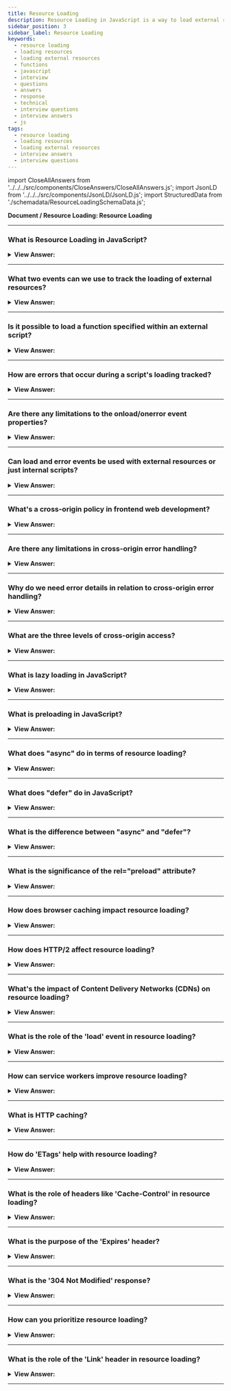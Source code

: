 ```yaml
---
title: Resource Loading
description: Resource Loading in JavaScript is a way to load external resources asynchronously. - JavaScript Interview Questions & Answers
sidebar_position: 3
sidebar_label: Resource Loading
keywords:
  - resource loading
  - loading resources
  - loading external resources
  - functions
  - javascript
  - interview
  - questions
  - answers
  - response
  - technical
  - interview questions
  - interview answers
  - js
tags:
  - resource loading
  - loading resources
  - loading external resources
  - interview answers
  - interview questions
---
```


import CloseAllAnswers from '../../../src/components/CloseAnswers/CloseAllAnswers.js';
import JsonLD from '../../../src/components/JsonLD/JsonLD.js';
import StructuredData from './schemadata/ResourceLoadingSchemaData.js';

<JsonLD data={StructuredData} />

<head>
  <title>Resource Loading | JavaScript Frontend Developer Interview</title>
</head>

**Document / Resource Loading: Resource Loading**

<CloseAllAnswers />

---

### What is Resource Loading in JavaScript?

<details>
  <summary><strong>View Answer:</strong></summary>
  <div>
  <div><strong>Interview Response:</strong> It's the process of loading external resources like images, scripts, stylesheets, etc., which are necessary for the proper functioning of a web application.
  </div><br />
  <div><strong>Technical Details:</strong> When it comes to web development, loading external resources such as images, scripts, and stylesheets is crucial to ensure that the web application functions properly. This process is known as resource loading, and it's essential to make sure that all necessary files are available before the page can be displayed. Depending on the requirements of the application, there are various techniques to load resources in the most optimal way possible. Regardless of the approach used, it's vital to minimize latency and improve the user experience.
  </div><br />
  </div>
</details>

---

### What two events can we use to track the loading of external resources?

<details>
  <summary><strong>View Answer:</strong></summary>
  <div>
  <div><strong>Interview Response:</strong> In JavaScript, there are two primary events for monitoring resource loading. The first is the "load" event, which triggers once the resource has finished loading. The second is the "error" event, which triggers when loading fails.
    </div><br/>
  <div><strong>Technical Response:</strong> As a developers, we have the capability to monitor the loading of external resources, such as scripts, iframes, and pictures, through the use of the browser. This can be achieved by utilizing two key events: onload and onerror. The onload event is triggered when an object is successfully loaded, while the onerror event is activated when there is an error encountered while loading an external file, such as a document or image.
    </div>
  </div>
</details>

---

### Is it possible to load a function specified within an external script?

<details>
  <summary><strong>View Answer:</strong></summary>
  <div>
  <div><strong>Interview Response:</strong> Yes, we can use the script.onload event, to handle the invocation of the function. It triggers after the script is completely loaded and executed. So, in onload we can use script variables, run functions, and other implementations.
    </div><br />
  <div><strong className="codeExample">Code Example:</strong><br /><br />

  <div></div>

```js
let script = document.createElement('script');

// can load any script, from any domain
script.src = 'https://cdnjs.cloudflare.com/ajax/libs/lodash.js/4.3.0/lodash.js';
document.head.append(script);

script.onload = function () {
  // the script creates a variable "_"
  alert(_.VERSION); // shows library version
};
```

  </div>
  </div>
</details>

---

### How are errors that occur during a script's loading tracked?

<details>
  <summary><strong>View Answer:</strong></summary>
  <div>
  <div><strong>Interview Response:</strong> Errors that occur during the loading of the script can be tracked in an error event using the 'script.onerror' property. In the case of HTTP errors, we do not know if it was an error 404 or 500 or something else, just that the loading has failed.
    </div><br />
  <div><strong className="codeExample">Code Example:</strong><br /><br />

  <div></div>

```js
let script = document.createElement('script');
script.src = 'https://example.com/404.js'; // no such script
document.head.append(script);

script.onerror = function () {
  alert('Error loading ' + this.src); // Error loading https://example.com/404.js
};
```

  </div>
  </div>
</details>

---

### Are there any limitations to the onload/onerror event properties?

<details>
  <summary><strong>View Answer:</strong></summary>
  <div>
  <div><strong>Interview Response:</strong> Yes, limitations exist. `onload` and `onerror` can't catch errors from syntax issues within scripts or track loading of resources that don't fire load/error events. Errors that may occur during script processing and execution are out of scope for these events.
    </div><br />

:::note
The onload event triggers if a script is successfully loaded, even with programming mistakes. We can use the window.onerror global handler to track script errors.
:::

  </div>
</details>

---

### Can load and error events be used with external resources or just internal scripts?

<details>
  <summary><strong>View Answer:</strong></summary>
  <div>
  <div><strong>Interview Response:</strong> The `load` and `error` events are not limited to internal scripts. They can be used with other external resources such as images, stylesheets, and other media.
    </div><br />
  <div><strong>Technical Response:</strong> The load and error events also work for other resources, basically for any resource that has an external src. There are some limitations in functionality based on the type of source getting loaded. Most resources start loading when they load in the document. But &#8249;img&#8250; is an exception. It starts loading when it retrieves a src (*). For &#8249;iframe&#8250;, the iframe.onload event triggers when the iframe loading finishes, both for successful load and in case of an error. That is for historical purposes.
    </div><br />
  <div><strong className="codeExample">Code Example:</strong><br /><br />

  <div></div>

```js
let img = document.createElement('img');
img.src = 'https://js.cx/clipart/train.gif'; // (*)

img.onload = function () {
  alert(`Image loaded, size ${img.width}x${img.height}`);
};

img.onerror = function () {
  alert('Error occurred while loading image');
};
```

  </div>
  </div>
</details>

---

### What's a cross-origin policy in frontend web development?

<details>
  <summary><strong>View Answer:</strong></summary>
  <div>
  <div><strong>Interview Response:</strong> Cross-origin policy, or Same-Origin Policy, restricts how a document or script from one origin can interact with a resource from another origin, to prevent malicious activities.
    </div><br/>
  <div><strong>Technical Response:</strong> There is a rule: scripts from one site cannot access the other site's contents. So, a script at https://facebook.com cannot read the user’s mailbox at https://gmail.com. Or, to be more precise, one origin (domain/port/protocol triplet) cannot access the content from another one. So even if we have a subdomain or just another port, these are different origins with no access to each other.
    </div>
  </div>
</details>

---

### Are there any limitations in cross-origin error handling?

<details>
  <summary><strong>View Answer:</strong></summary>
  <div>
  <div><strong>Interview Response:</strong> Yes, cross-origin scripts without the correct CORS headers return only a generic error message due to security reasons, hiding detailed information about the error.
    </div>
  </div>
</details>

---

### Why do we need error details in relation to cross-origin error handling?

<details>
  <summary><strong>View Answer:</strong></summary>
  <div>
  <div><strong>Interview Response:</strong> Detailed error information is vital for identifying issues in cross-origin scripts. Without it, developers might not understand the cause of issues, making debugging difficult.
    </div>
  <div><strong>Technical Details:</strong> There are many services (and we can build our own) that listen for global errors using window.onerror, save errors, and provide an interface to access and analyze them. That is great, as we can see actual errors triggered by our users. But if a script comes from another origin, then there is not much information about its errors, as we’ve just seen.
    </div>
  </div>
</details>

---

### What are the three levels of cross-origin access?

<details>
  <summary><strong>View Answer:</strong></summary>
  <div>
  <div><strong>Interview Response:</strong> The three levels of cross-origin access are: No access (Same-Origin Policy), Access with credentials (CORS with credentials), and Full access (CORS without credentials).
    </div><br />
  <div><strong>Technical Response:</strong> There are three levels of cross-origin access including no cross-origin attribute, crossorigin = "anonymous", and crossorigin = "use-credentials". In the first level, no cross-origin attribute does not allow or strictly prohibits cross-origin access. The second level is access allowed if the server responds with the header Access-Control-Allow-Origin with * or our origin. The browser does not send authorization information and cookies to the remote server. The last level of cross-origin use credentials that allow access if the server returns the headers Access-Control-Allow-Origin with our origin and Access-Control-Allow-Credentials: true. The browser communicates with the remote server by sending authorization information and cookies.
    </div><br />
  <div><strong className="codeExample">Code Example:</strong> crossorigin = "anonymous"<br /><br />

  <div></div>

```html
<script>
  window.onerror = function (message, url, line, col, errorObj) {
    alert(`${message}\n${url}, ${line}:${col}`);
  };
</script>
<script
  crossorigin="anonymous"
  src="https://cors.javascript.info/article/onload-onerror/crossorigin/error.js"
></script>
```

This example uses the `fetch` API to make a cross-origin request:

```javascript
fetch('https://example.com/data', {
    method: 'GET',
    mode: 'cors', 
    credentials: 'include',
})
.then(response => response.json())
.then(data => console.log(data))
.catch(error => console.log('Error:', error));
```

This example makes a GET request to '<https://example.com/data>'. The `mode` is set to 'cors' to indicate a CORS request, and `credentials` is set to 'include' to send cookies with the request if they exist.

  </div>
  </div>
</details>

---

### What is lazy loading in JavaScript?

<details>
  <summary><strong>View Answer:</strong></summary>
  <div>
  <div><strong>Interview Response:</strong> Lazy loading is a design pattern that defers initialization of an object until the point at which it is needed. It can contribute to efficiency in a program's operation if properly and appropriately used.</div><br />
  <div><strong className="codeExample">Code Example:</strong><br /><br />

  <div></div>

Here is an example of lazy loading in JavaScript using the Intersection Observer API, which is useful for loading images as they appear in the viewport:

```javascript
// HTML
<img class="lazyload" data-src="image.jpg" alt="Lazy Loaded Image">

// JavaScript
document.addEventListener("DOMContentLoaded", function() {
  var lazyImages = [].slice.call(document.querySelectorAll("img.lazyload"));

  if ("IntersectionObserver" in window) {
    let lazyImageObserver = new IntersectionObserver(function(entries, observer) {
      entries.forEach(function(entry) {
        if (entry.isIntersecting) {
          let lazyImage = entry.target;
          lazyImage.src = lazyImage.dataset.src;
          lazyImage.classList.remove("lazyload");
          lazyImageObserver.unobserve(lazyImage);
        }
      });
    });

    lazyImages.forEach(function(lazyImage) {
      lazyImageObserver.observe(lazyImage);
    });
  } else {
    // Fallback for browsers without IntersectionObserver support
  }
});
```

In this script, an `IntersectionObserver` is used to watch all images with the class `lazyload`. When one of these images comes into the viewport, the `src` attribute is replaced by the `data-src` attribute, loading the image. Then, the image is removed from the observer's watch list.

  </div>
  </div>
</details>

---

### What is preloading in JavaScript?

<details>
  <summary><strong>View Answer:</strong></summary>
  <div>
  <div><strong>Interview Response:</strong> Preloading is a technique used to load certain data or files before they are needed, like images, scripts, or stylesheets. This can improve performance by reducing load times when the resources are used.
</div><br />
  <div><strong className="codeExample">Code Example:</strong><br /><br />

  <div></div>

Preloading can be done in different ways in JavaScript, here's an example on how you could preload an image:

```javascript
let img = new Image();
img.src = "image.jpg";
```

The browser will start loading the image in the background without rendering it, ready for when it's needed.

To preload a script, you can use the `preload` attribute in a `link` element:

```html
<link rel="preload" href="script.js" as="script">
```

This tells the browser to start loading the script as soon as possible without executing it. It will be fetched as soon as the browser is idle.

And you can also use JavaScript to add this element:

```javascript
let link = document.createElement('link');
link.rel = "preload";
link.href = "script.js";
link.as = "script";
document.head.appendChild(link);
```

:::note
Note: Ensure you're using preloading judiciously, as too much preloading can degrade the initial page load performance.
:::

  </div>
  </div>
</details>

---

### What does "async" do in terms of resource loading?

<details>
  <summary><strong>View Answer:</strong></summary>
  <div>
  <div><strong>Interview Response:</strong> "Async" allows a script to be downloaded in the background without blocking the page rendering.</div><br />
  <div><strong className="codeExample">Code Example:</strong><br /><br />

  <div></div>

Here is a simple example of how you would use the `async` attribute in HTML:

```html
<!DOCTYPE html>
<html>
<body>

<h2>Async script example</h2>

<p id="demo">Hello</p>

<script async src="script.js"></script>

</body>
</html>
```

In this HTML document, the script with the source "script.js" is loaded asynchronously. This means the HTML rendering isn't blocked by the loading of the script, improving page load time. However, the script will execute immediately when available, potentially before the HTML document is fully parsed.

The script.js file could be something like:

```javascript
document.getElementById("demo").innerHTML = "Hello JavaScript!";
```

This would change the text in the paragraph with id "demo" to "Hello JavaScript!" once the script is loaded and executed.

  </div>
  </div>
</details>

---

### What does "defer" do in JavaScript?

<details>
  <summary><strong>View Answer:</strong></summary>
  <div>
  <div><strong>Interview Response:</strong> The "defer" attribute in HTML tells the browser to load the script while the document is being parsed, but to delay executing it until the document is fully parsed. This improves page load performance.</div><br />
  <div><strong className="codeExample">Code Example:</strong><br /><br />

  <div></div>

Here's an example of how you would use the `defer` attribute in HTML:

```html
<!DOCTYPE html>
<html>
<body>

<h2>Defer script example</h2>

<p id="demo">Hello</p>

<script defer src="script.js"></script>

</body>
</html>
```

In this HTML document, the script with the source "script.js" is loaded while the document is being parsed, but it does not run until after the document has finished parsing.

The script.js file might contain something like:

```javascript
document.getElementById("demo").innerHTML = "Hello JavaScript!";
```

This would change the text in the paragraph with id "demo" to "Hello JavaScript!" once the script is executed, which will be after the HTML document has been fully parsed.

  </div>
  </div>
</details>

---

### What is the difference between "async" and "defer"?

<details>
  <summary><strong>View Answer:</strong></summary>
  <div>
  <div><strong>Interview Response:</strong> Both download scripts without blocking rendering. However, "async" executes scripts as soon as they're available, while "defer" waits until the document is fully parsed.
  </div><br />
  </div>
</details>

---

### What is the significance of the rel="preload" attribute?

<details>
  <summary><strong>View Answer:</strong></summary>
  <div>
  <div><strong>Interview Response:</strong> The rel="preload" attribute in HTML informs the browser to start fetching a resource as soon as possible, without delaying page rendering, thereby improving performance when the resource is required.
  </div><br />
  <div><strong className="codeExample">Code Example:</strong><br /><br />

  <div></div>

Here is an example of how you can use the `rel="preload"` attribute in HTML:

```html
<!DOCTYPE html>
<html>
<head>
  <meta charset="UTF-8">
  <title>Preload Example</title>
  
  <link rel="preload" href="style.css" as="style">
  <link rel="preload" href="script.js" as="script">
</head>
<body>

<h1>Welcome to my website!</h1>

<script src="script.js"></script>
</body>
</html>
```

In this HTML document, the styles from "style.css" and the JavaScript from "script.js" are preloaded. This means the browser begins downloading these resources as soon as possible, even before they are requested by the `<script>` and `<link>` tags. This can improve performance if these resources are needed soon after the HTML starts parsing.

:::note
Note that preloaded resources need to be consumed by a matching resource request in your JavaScript or CSS, otherwise they may be fetched twice.
:::
  </div>
  </div>
</details>

---

### How does browser caching impact resource loading?

<details>
  <summary><strong>View Answer:</strong></summary>
  <div>
  <div><strong>Interview Response:</strong> Browser caching stores downloaded resources locally, reducing the need for additional network requests. This can significantly speed up resource loading on subsequent visits, improving website performance.
  </div><br />
  </div>
</details>

---

### How does HTTP/2 affect resource loading?

<details>
  <summary><strong>View Answer:</strong></summary>
  <div>
  <div><strong>Interview Response:</strong> HTTP/2 improves resource loading by enabling multiplexing, allowing multiple requests and responses to be sent simultaneously on the same TCP connection, reducing latency and boosting performance.
  </div><br />
  </div>
</details>

---

### What's the impact of Content Delivery Networks (CDNs) on resource loading?

<details>
  <summary><strong>View Answer:</strong></summary>
  <div>
  <div><strong>Interview Response:</strong> CDNs reduce resource loading times by serving content from the closest geographically located server to the user, improving speed, reducing latency, and enhancing the overall user experience.
  </div><br />
  </div>
</details>

---

### What is the role of the 'load' event in resource loading?

<details>
  <summary><strong>View Answer:</strong></summary>
  <div>
  <div><strong>Interview Response:</strong> The load event is fired when a resource and all its dependent resources have finished loading. It's commonly used to trigger JavaScript functions once the page is fully loaded.
  </div><br />
  <div><strong className="codeExample">Code Example:</strong><br /><br />

  <div></div>

Here is a simple example showing how to use the `load` event in JavaScript:

```javascript
window.addEventListener('load', function() {
  console.log('All resources finished loading!');
});
```

In this code, an event listener is added to the `window` object, which fires when the `load` event is triggered. The `load` event occurs when the whole webpage (including assets like images and scripts) have finished loading. When this event is triggered, it executes the function, logging 'All resources finished loading!' to the console.

  </div>
  </div>
</details>

---

### How can service workers improve resource loading?

<details>
  <summary><strong>View Answer:</strong></summary>
  <div>
  <div><strong>Interview Response:</strong> Service Workers can cache resources, enabling offline use and faster load times. They can intercept network requests, delivering cached responses when available, improving performance and providing a more seamless user experience.
  </div><br />
  <div><strong className="codeExample">Code Example:</strong><br /><br />

  <div></div>

Here's a simple example of a service worker in JavaScript. This script should be in a separate file, often named `sw.js` or similar:

```javascript
// Install event - cache files 
self.addEventListener('install', function(event) {
  event.waitUntil(
    caches.open('my-cache').then(function(cache) {
      return cache.addAll([
        '/',
        '/index.html',
        '/style.css',
        '/script.js',
        '/image.jpg',
      ]);
    })
  );
});

// Fetch event - respond with cache or fetch
self.addEventListener('fetch', function(event) {
  event.respondWith(
    caches.match(event.request).then(function(response) {
      return response || fetch(event.request);
    })
  );
});
```

In the first part, when the service worker is installed, it opens a cache called 'my-cache' and adds files to it. This means these files will be available offline and will load faster because they're coming from the cache.

In the second part, for every fetch request, the service worker first checks if the requested resource is in the cache. If it is, it returns that, otherwise, it fetches the resource from the network.

To register this service worker, you would add this to your main JavaScript file or inline script:

```javascript
if ('serviceWorker' in navigator) {
  navigator.serviceWorker.register('/sw.js').then(function(registration) {
    console.log('Service Worker registered with scope:', registration.scope);
  }).catch(function(error) {
    console.log('Service Worker registration failed:', error);
  });
}
```

This checks if the browser supports service workers, and if it does, it registers the service worker located at `/sw.js`.

  </div>
  </div>
</details>

---

### What is HTTP caching?

<details>
  <summary><strong>View Answer:</strong></summary>
  <div>
  <div><strong>Interview Response:</strong> HTTP caching is a technique that allows browsers to store responses from a web server, like web pages or images, to improve speed and reduce server load for subsequent requests.
  </div><br />
  <div><strong className="codeExample">Code Example:</strong><br /><br />

  <div></div>

HTTP caching is typically handled on the server-side within HTTP headers. Here is an example of how it might look in an HTTP response:

```
HTTP/1.1 200 OK
Date: Sat, 04 Jun 2023 16:00:00 GMT
Content-Type: text/html
Content-Length: 1576
Last-Modified: Sat, 04 Jun 2023 15:00:00 GMT
ETag: "30a7-591fa93355a80"
Cache-Control: public, max-age=3600
Expires: Sat, 04 Jun 2023 17:00:00 GMT
Accept-Ranges: bytes
```

In this example, the `Cache-Control` directive indicates the resource is public and can be cached, and that the maximum age of the cached resource is 3600 seconds (or one hour). After one hour, the cache is considered stale and a new copy of the resource will be fetched.

The `Expires` header also specifies a date and time for when the cached copy should expire. This is an older method of controlling caches, and is often used as a fallback if `Cache-Control` is not supported.

The `ETag` and `Last-Modified` headers are used for validation. When the cache is stale, the browser can send these values back to the server in a conditional request to check if the resource has changed. If it hasn't, the server can respond with a `304 Not Modified` status to tell the browser to reuse the cached copy, saving bandwidth.

  </div>
  </div>
</details>

---

### How do 'ETags' help with resource loading?

<details>
  <summary><strong>View Answer:</strong></summary>
  <div>
  <div><strong>Interview Response:</strong> `ETags` are part of HTTP headers and provide a validation mechanism to check if a cached resource has changed. If unchanged, the server returns a `304 Not Modified`, saving bandwidth and improving load times.
  </div><br />
  </div>
</details>

---

### What is the role of headers like 'Cache-Control' in resource loading?

<details>
  <summary><strong>View Answer:</strong></summary>
  <div>
  <div><strong>Interview Response:</strong> The `Cache-Control` HTTP header controls how, and for how long, individual responses are cached by the browser. This can greatly reduce load times and server load for subsequent visits.
  </div><br />
  </div>
</details>

---

### What is the purpose of the 'Expires' header?

<details>
  <summary><strong>View Answer:</strong></summary>
  <div>
  <div><strong>Interview Response:</strong> The `Expires` header provides a date/time after which the response is considered stale, informing the cache when a new request for the resource should be made.
  </div><br />
  </div>
</details>

---

### What is the '304 Not Modified' response?

<details>
  <summary><strong>View Answer:</strong></summary>
  <div>
  <div><strong>Interview Response:</strong> `304 Not Modified` is a response code indicating that the resource has not changed since the last request, allowing the browser to load it from the cache.
  </div><br />
  </div>
</details>

---

### How can you prioritize resource loading?

<details>
  <summary><strong>View Answer:</strong></summary>
  <div>
  <div><strong>Interview Response:</strong> Resource loading can be prioritized by techniques like preloading, inlining critical assets, deferring non-critical assets, and using efficient loading strategies like lazy loading.
  </div><br />
  </div>
</details>

---

### What is the role of the 'Link' header in resource loading?

<details>
  <summary><strong>View Answer:</strong></summary>
  <div>
  <div><strong>Interview Response:</strong> The `Link` HTTP header allows the server to indicate related resources and their relationship to the requested resource, which can be used for preloading, prefetching, or other purposes.
  </div><br />
  </div>
</details>

---
